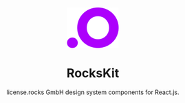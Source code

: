 <p align="center">
  <img src="https://raw.githubusercontent.com/LicenseRocks/rockskit/master/logo.jpg">
</p>

<h1 align="center">RocksKit</h1>

<div align="center">

license.rocks GmbH design system components for React.js.

</div>
